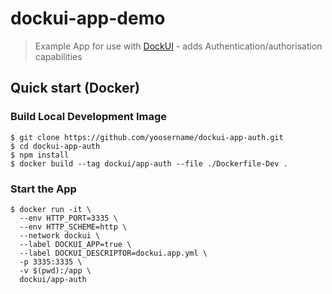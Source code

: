 # dockui-app-demo

> Example App for use with [DockUI](https://github.com/yoosername/dockui) - adds Authentication/authorisation capabilities

## Quick start (Docker)

### Build Local Development Image

```shell
$ git clone https://github.com/yoosername/dockui-app-auth.git
$ cd dockui-app-auth
$ npm install
$ docker build --tag dockui/app-auth --file ./Dockerfile-Dev .
```

### Start the App

```shell
$ docker run -it \
  --env HTTP_PORT=3335 \
  --env HTTP_SCHEME=http \
  --network dockui \
  --label DOCKUI_APP=true \
  --label DOCKUI_DESCRIPTOR=dockui.app.yml \
  -p 3335:3335 \
  -v $(pwd):/app \
  dockui/app-auth
```
